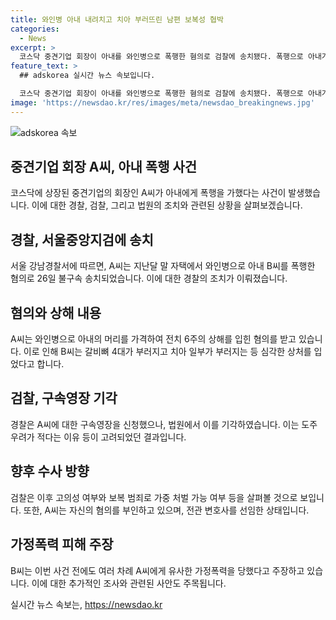 ```yaml
---
title: 와인병 아내 내려치고 치아 부러뜨린 남편 보복성 협박
categories:
  - News
excerpt: >
  코스닥 중견기업 회장이 아내를 와인병으로 폭행한 혐의로 검찰에 송치됐다. 폭행으로 아내가 갈비뼈 4대를 부러지고 치아를 부러뜨릴 정도의 상처를 입었으며, 이에 회장은 살인미수 혐의로 고소당했다. 경찰이 구속영장을 신청했지만 법원이 기각했고, 검찰은 고의성 여부와 보복 범죄 가능성을 조사할 예정이다. 회장은 혐의를 부인하고 변호사를 선임했다. 사건은 계속 수사 중이다.
feature_text: >
  ## adskorea 실시간 뉴스 속보입니다.

  코스닥 중견기업 회장이 아내를 와인병으로 폭행한 혐의로 검찰에 송치됐다. 폭행으로 아내가 갈비뼈 4대를 부러지고 치아를 부러뜨릴 정도의 상처를 입었으며, 이에 회장은 살인미수 혐의로 고소당했다. 경찰이 구속영장을 신청했지만 법원이 기각했고, 검찰은 고의성 여부와 보복 범죄 가능성을 조사할 예정이다. 회장은 혐의를 부인하고 변호사를 선임했다. 사건은 계속 수사 중이다.
image: 'https://newsdao.kr/res/images/meta/newsdao_breakingnews.jpg'
---
```


<p><img src="https://newsdao.kr/res/images/meta/newsdao_breakingnews.jpg" alt="adskorea 속보" /></p>

<h2 data-ke-size="size26">중견기업 회장 A씨, 아내 폭행 사건</h2>

<p data-ke-size="size16">코스닥에 상장된 중견기업의 회장인 A씨가 아내에게 폭행을 가했다는 사건이 발생했습니다. 이에 대한 경찰, 검찰, 그리고 법원의 조치와 관련된 상황을 살펴보겠습니다.</p>

<h2 data-ke-size="size24">경찰, 서울중앙지검에 송치</h2>

<p data-ke-size="size16">서울 강남경찰서에 따르면, A씨는 지난달 말 자택에서 와인병으로 아내 B씨를 폭행한 혐의로 26일 불구속 송치되었습니다. 이에 대한 경찰의 조치가 이뤄졌습니다.</p>

<h2 data-ke-size="size24">혐의와 상해 내용</h2>

<p data-ke-size="size16">A씨는 와인병으로 아내의 머리를 가격하여 전치 6주의 상해를 입힌 혐의를 받고 있습니다. 이로 인해 B씨는 갈비뼈 4대가 부러지고 치아 일부가 부러지는 등 심각한 상처를 입었다고 합니다.</p>

<h2 data-ke-size="size24">검찰, 구속영장 기각</h2>

<p data-ke-size="size16">경찰은 A씨에 대한 구속영장을 신청했으나, 법원에서 이를 기각하였습니다. 이는 도주 우려가 적다는 이유 등이 고려되었던 결과입니다.</p>

<h2 data-ke-size="size24">향후 수사 방향</h2>

<p data-ke-size="size16">검찰은 이후 고의성 여부와 보복 범죄로 가중 처벌 가능 여부 등을 살펴볼 것으로 보입니다. 또한, A씨는 자신의 혐의를 부인하고 있으며, 전관 변호사를 선임한 상태입니다.</p>

<h2 data-ke-size="size24">가정폭력 피해 주장</h2>

<p data-ke-size="size16">B씨는 이번 사건 전에도 여러 차례 A씨에게 유사한 가정폭력을 당했다고 주장하고 있습니다. 이에 대한 추가적인 조사와 관련된 사안도 주목됩니다.</p>
실시간 뉴스 속보는, <a href="https://newsdao.kr" rel="dofollow">https://newsdao.kr</a>


